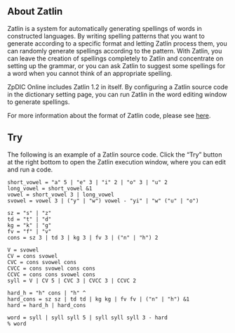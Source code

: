 <!-- title: About Zatlin -->


## About Zatlin
Zatlin is a system for automatically generating spellings of words in constructed languages.
By writing spelling patterns that you want to generate according to a specific format and letting Zatlin process them, you can randomly generate spellings according to the pattern.
With Zatlin, you can leave the creation of spellings completely to Zatlin and concentrate on setting up the grammar, or you can ask Zatlin to suggest some spellings for a word when you cannot think of an appropriate spelling.

ZpDIC Online includes Zatlin 1.2 in itself.
By configuring a Zatlin source code in the dictionary setting page, you can run Zatlin in the word editing window to generate spellings.

For more information about the format of Zatlin code, please see [here](./introduction).

## Try
The following is an example of a Zatlin source code.
Click the “Try” button at the right bottom to open the Zatlin execution window, where you can edit and run a code.
```zatlin-try
short_vowel = "a" 5 | "e" 3 | "i" 2 | "o" 3 | "u" 2
long_vowel = short_vowel &1
vowel = short_vowel 3 | long_vowel
svowel = vowel 3 | ("y" | "w") vowel - "yi" | "w" ("u" | "o")

sz = "s" | "z"
td = "t" | "d"
kg = "k" | "g"
fv = "f" | "v"
cons = sz 3 | td 3 | kg 3 | fv 3 | ("n" | "h") 2

V = svowel
CV = cons svowel
CVC = cons svowel cons
CVCC = cons svowel cons cons
CCVC = cons cons svowel cons
syll = V | CV 5 | CVC 3 | CVCC 3 | CCVC 2

hard_h = "h" cons | "h" ^
hard_cons = sz sz | td td | kg kg | fv fv | ("n" | "h") &1
hard = hard_h | hard_cons

word = syll | syll syll 5 | syll syll syll 3 - hard
% word
```